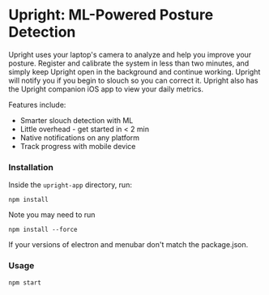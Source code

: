 # Upright: ML-Powered Posture Detection 

Upright uses your laptop's camera to analyze and help you improve your posture. Register and calibrate the system in less than two minutes, and simply keep Upright open in the background and continue working. Upright will notify you if you begin to slouch so you can correct it. Upright also has the Upright companion iOS app to view your daily metrics. 

Features include:
- Smarter slouch detection with ML
- Little overhead - get started in < 2 min
- Native notifications on any platform
- Track progress with mobile device


### Installation

Inside the `upright-app` directory, run:

    npm install

Note you may need to run

    npm install --force
    
If your versions of electron and menubar don't match the package.json.

### Usage

    npm start
